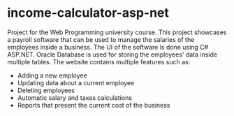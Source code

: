 # income-calculator-asp-net
Project for the Web Programming university course. 
This project showcases a payroll software that can be used to manage the salaries of the employees inside a business.
The UI of the software is done using C# ASP.NET. Oracle Database is used for storing the employees' data inside multiple tables.
The website contains multiple features such as:
- Adding a new employee
- Updating data about a current employee
- Deleting employees
- Automatic salary and taxes calculations
- Reports that present the current cost of the business